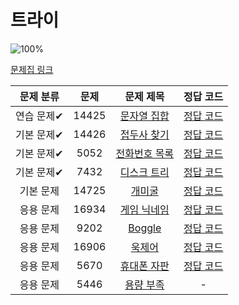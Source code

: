 # 트라이

![100%](https://progress-bar.dev/4/?scale=10&title=progress&width=500&color=babaca&suffix=/10)

[문제집 링크](https://www.acmicpc.net/workbook/view/12649)

| 문제 분류  | 문제  |                       문제 제목                       |                                                                             정답 코드                                                                              |
| :--------: | :---: | :---------------------------------------------------: | :----------------------------------------------------------------------------------------------------------------------------------------------------------------: |
| 연습 문제✔ | 14425 | [문자열 집합](https://www.acmicpc.net/problem/14425)  |     [정답 코드](/%EC%BD%94%EB%94%A9%ED%85%8C%EC%8A%A4%ED%8A%B8%EA%B3%B5%EB%B6%80/%EB%B0%B1%EC%A4%80/S3%EB%AC%B8%EC%9E%90%EC%97%B4%EC%A7%91%ED%95%A914425.java)     |
| 기본 문제✔ | 14426 | [접두사 찾기](https://www.acmicpc.net/problem/14426)  |     [정답 코드](/%EC%BD%94%EB%94%A9%ED%85%8C%EC%8A%A4%ED%8A%B8%EA%B3%B5%EB%B6%80/%EB%B0%B1%EC%A4%80/S1%EC%A0%91%EB%91%90%EC%82%AC%EC%B0%BE%EA%B8%B014426.java)     |
| 기본 문제✔ | 5052  | [전화번호 목록](https://www.acmicpc.net/problem/5052) | [정답 코드](/%EC%BD%94%EB%94%A9%ED%85%8C%EC%8A%A4%ED%8A%B8%EA%B3%B5%EB%B6%80/%EB%B0%B1%EC%A4%80/G4%EC%A0%84%ED%99%94%EB%B2%88%ED%98%B8%EB%AA%A9%EB%A1%9D5052.java) |
| 기본 문제✔ | 7432  |  [디스크 트리](https://www.acmicpc.net/problem/7432)  |     [정답 코드](/%EC%BD%94%EB%94%A9%ED%85%8C%EC%8A%A4%ED%8A%B8%EA%B3%B5%EB%B6%80/%EB%B0%B1%EC%A4%80/G2%EB%94%94%EC%8A%A4%ED%81%AC%ED%8A%B8%EB%A6%AC7432.java)      |
| 기본 문제  | 14725 |    [개미굴](https://www.acmicpc.net/problem/14725)    |                                                              [정답 코드](../0x1F/solutions/14725.cpp)                                                              |
| 응용 문제  | 16934 | [게임 닉네임](https://www.acmicpc.net/problem/16934)  |                                                              [정답 코드](../0x1F/solutions/16934.cpp)                                                              |
| 응용 문제  | 9202  |    [Boggle](https://www.acmicpc.net/problem/9202)     |                                                              [정답 코드](../0x1F/solutions/9202.cpp)                                                               |
| 응용 문제  | 16906 |    [욱제어](https://www.acmicpc.net/problem/16906)    |                                                              [정답 코드](../0x1F/solutions/16906.cpp)                                                              |
| 응용 문제  | 5670  |  [휴대폰 자판](https://www.acmicpc.net/problem/5670)  |                                                              [정답 코드](../0x1F/solutions/5670.cpp)                                                               |
| 응용 문제  | 5446  |   [용량 부족](https://www.acmicpc.net/problem/5446)   |                                                                                 -                                                                                  |
